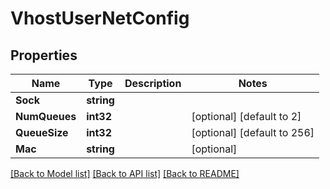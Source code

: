 # VhostUserNetConfig

## Properties

Name | Type | Description | Notes
------------ | ------------- | ------------- | -------------
**Sock** | **string** |  | 
**NumQueues** | **int32** |  | [optional] [default to 2]
**QueueSize** | **int32** |  | [optional] [default to 256]
**Mac** | **string** |  | [optional] 

[[Back to Model list]](../README.md#documentation-for-models) [[Back to API list]](../README.md#documentation-for-api-endpoints) [[Back to README]](../README.md)


